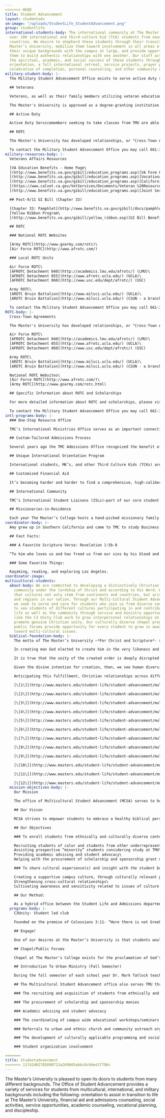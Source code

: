 ```yaml
---
<<<<<<< HEAD
title: Student Advancement
layout: studentadv
sm-image: "/uploads/StudentLife_StudentAdvancement.png"
group: studentlife
international-students-body: The international community at The Master’s College includes
  over 100 international and third-culture kid (TCK) students from nearly 40 different
  countries. We desire to shepherd these students through their transition to The
  Master’s University, mobilize them toward involvement in all areas of campus, share
  their unique backgrounds with the campus at large, and provide opportunities for
  them to build authentic relationships with one another. Our staff actively promotes
  the spiritual, academic, and social success of these students through a pre-WOW
  orientation, a fall international retreat, service projects, prayer partners, a
  celebration of completion, personal counseling, and other community events.
military-student-body: |-
  The Military Student Advancement Office exists to serve active duty servicemembers, veterans, dependents, and ROTC students who are studying at The Master's University. Our office is staffed by veterans who support our military students by promoting community, Christian fellowship, and by offering encouragement as they transition into student life. Furthermore, we seek to provide opportunities for involvement in all areas of the campus through special events and forums. Our staff is also available to assist students in answering any questions regarding their military educational benefits.

  ## Veterans

  Veterans, as well as their family members utilizing veteran educational benefits, are encouraged to consider The Master's University as their school of choice. The Master's University was recently ranked [No. 20 in Best Colleges for Veterans in the Regional Universities West](http://archive.signalscv.com/archives/156660/).

  The Master's University is approved as a degree-granting institution for the attendance of veterans under Title 38 of the United States Code. This primarily includes the Montgomery GI Bill and Post-9/11 GI Bill, as well as provisions for transfer of entitlement of benefits to spouses or children. The Post 9/11 GI bill applies towards tuition and fees, provides an annual book stipend, as well as a monthly housing allowance. In addition, TMU participates in the Yellow Ribbon Program under the Post-9/11 GI Bill. TMU will contribute up to $10,000 towards tuition per year resulting in 100% coverage of tuition costs.

  ## Active Duty

  Active Duty Servicemembers seeking to take classes from TMU are able to utilize Tuition Assistance (TA) towards our online classes. Currently TMU accepts TA from the Air Force and Army.

  ## ROTC

  The Master's University has developed relationships, or "Cross-Town Agreements," with ROTC detachments at other nearby major state universities. These agreements allow students to attend The Master's University full-time while participating in ROTC at another local school. TMU students participating in ROTC may qualify for competitive scholarships covering up to full tuition. For a list of our affiliated schools and more information about ROTC, please click [here](http://www.masters.edu/student-life/student-advancement/military-students/rotc/).

  To contact the Military Student Advancement Office you may call 661-362-2814, or send an e-mail to [military@masters.edu](mailto: military@masters.edu).
military-resources-body: |-
  Veterans Affairs Resources

  [VA Education Benefits - Home Page\
  ](http://www.benefits.va.gov/gibill/education_programs.asp)[VA Form Finder](http://www.va.gov/vaforms/)[\
  ](http://www.benefits.va.gov/gibill/education_programs.asp)[Vocational Rehabilitation and Employment (VR&E) - Home Page](http://www.benefits.va.gov/vocrehab/index.asp)[\
  ](http://www.benefits.va.gov/gibill/education_programs.asp)[California Veteran's Resource Book (2016)\
  ](https://www.calvet.ca.gov/VetServices/Documents/Veteran_%20Resource_%20Book_2016.pdf)[eBenefits - Home Page](https://www.ebenefits.va.gov/ebenefits/homepage)[\
  ](http://www.benefits.va.gov/gibill/education_programs.asp)[Joint Services Transcript (JST)](https://jst.doded.mil/smart/signIn.do)

  ## Post-9/11 GI Bill (Chapter 33)

  [Chapter 33: Pamphlet](http://www.benefits.va.gov/gibill/docs/pamphlets/ch33_pamphlet.pdf)\
  [Yellow Ribbon Program\
  ](http://www.benefits.va.gov/gibill/yellow_ribbon.asp)[GI Bill Benefits Calculator](https://www.vets.gov/gi-bill-comparison-tool)

  ## ROTC

  ### National ROTC Websites

  [Army ROTC](http://www.goarmy.com/rotc)\
  [Air Force ROTC](http://www.afrotc.com/)

  ### Local ROTC Units

  Air Force ROTC\
  [AFROTC Detachment 040](http://academics.lmu.edu/afrotc/) (LMU)\
  [AFROTC Detachment 055](http://www.afrotc.ucla.edu/) (UCLA)\
  [AFROTC Detachment 060](http://www.usc.edu/dept/afrotc/) (USC)

  Army ROTC\
  [AROTC Bruin Battalion](http://www.milsci.ucla.edu/) (UCLA)\
  [AROTC Bruin Battalion](http://www.milsci.ucla.edu/) (CSUN - a branch of UCLA)

  To contact the Military Student Advancement Office you may call 661-362-2814, or send an e-mail to [military@masters.edu](mailto: military@masters.edu).
ROTC-body: |-
  Cross-Town Agreements

  The Master's University has developed relationships, or "Cross-Town Agreements" with other major state universities. These agreements are designed to give students the opportunity to join ROTC while studying full-time at The Master's University. Below is a list of ROTC units that TMU has agreements with:

  Air Force ROTC\
  [AFROTC Detachment 040](http://academics.lmu.edu/afrotc/) (LMU)\
  [AFROTC Detachment 055](http://www.afrotc.ucla.edu/) (UCLA)\
  [AFROTC Detachment 060](http://www.usc.edu/dept/afrotc/) (USC)

  Army ROTC\
  [AROTC Bruin Battalion](http://www.milsci.ucla.edu/) (UCLA)\
  [AROTC Bruin Battalion](http://www.milsci.ucla.edu/) (CSUN - a branch of UCLA)

  National ROTC Websites\
  [Air Force ROTC](http://www.afrotc.com/)\
  [Army ROTC](http://www.goarmy.com/rotc.html)

  ## Specific Information about ROTC and Scholarships

  For more detailed information about ROTC and scholarships, please visit our [Frequently Asked Questions](http://www.masters.edu/student-life/student-advancement/military-students/frequently-asked-questions/) and scroll down to the bottom of the page.

  To contact the Military Student Advancement Office you may call 661-362-2814, or send an e-mail to [military@masters.edu](mailto: military@masters.edu).
intl-programs-body: |-
  ### One-Stop Resource Office

  TMC’s International Ministries Office serves as an important connection point for international students and TCKs, starting at the application stage and continuing through to graduation and beyond. Experienced staff come alongside professors and residence life staff help meet the unique needs of students coming from a variety of cross-cultural backgrounds.

  ## Custom-Tailored Admissions Process

  Several years ago the TMC Admissions Office recognized the benefit of having an admissions counselor specifically dedicated to international students and other TCKs. The [international admissions staff](http://www.masters.edu/undergrad/international/staff.aspx "International Admissions Staff") work with applicants and their families to ensure a smooth application process marked by open and consistent communication, whether a student is applying from Tokyo or Tulsa.

  ## Unique International Orientation Program

  International students, MK’s, and other Third Culture Kids (TCKs) are invited to participate in a strategic orientation program called “Passport to Master’s.” This two-day program takes place prior to the traditional [Week of Welcome](http://www.masters.edu/student-life/campus-ministries/wow-week.aspx "Week of Welcome") (a week-long orientation for all new students). By arriving early, students have the opportunity to discuss specific cultural issues, become acquainted with The Master’s College (TMC) campus, and meet other students from around the globe. Passport to Master’s involves various seminars and activities, and culminates with a special dinner reception for the new students and their family members.

  ## Customized Financial Aid

  It’s becoming harder and harder to find a comprehensive, high-caliber education founded upon a biblical worldview. In light of this, a quality education from The Master’s College has become more valuable than ever. It’s something worth investing in. International students and TCKs have proven to be an asset to the TMC campus and successful representatives of the college in their future endeavors. Consequently, The Master’s College has made a strong commitment to partner with these students and their families in funding this important investment. While TMC cannot provide a full scholarship to students, significant discounts may be obtained. Detailed information about scholarships and grants for international students can be found [here](http://www.masters.edu/undergrad/international/aid.aspx "International Financial Aid").

  ## International Community

  TMC’s International Student Liaisons (ISLs)—part of our core student [Servant Leadership Staff](http://www.masters.edu/student-life/campus-ministries/servant-leadership-staff.aspx "Servant Leadership Staff")—help foster a vibrant community of international students and TCKs on campus. Through regular events and an annual retreat, international students and TCKs find opportunities to connect with each other and develop life-long friendships. Simultaneously, our ISLs help mobilize students to get involved in all areas of campus life: music, sports, leadership, outreach, etc…. The Master’s College does not believe in fostering international student or MK *cliques*—our approach is one of integration and support. In light of this, TMC has intentionally shifted away from offering segregated programs or housing for international students and TCKs.

  ## Missionaries-in-Residence

  Each year The Master’s College hosts a hand-picked missionary family (on furlough) living on campus (this could be you!). Their home—kitchen, fireplace, and all—is available to students who want to stop by. TMC’s [Missionaries-in-Residence](http://www.masters.edu/student-life/global-outreach/missionary-in-residence.aspx "Missionaries in Residence") become a great asset not only to students currently pursuing global missions, but to international students and TCKs who just want to share their own experiences with someone, or seek a bit of extra advice.
coordinator-body: |-
  Amy grew up in Southern California and came to TMC to study Business Administration and Management. As a student at Master’s, she was privileged to co-lead Global Outreach teams to Montgomery, Alabama; Albania; and Kosovo. In the future, Amy would like to study for a Master’s in Business Administration, then use business as mission by working overseas or in the inner city.

  ## Fast Facts:

  ### A Favorite Scripture Verse: Revelation 1:5b-8

  “To him who loves us and has freed us from our sins by his blood and made us a kingdom, priests to his God and Father, to him be glory and dominion forever and ever. Amen. Behold, he is coming witht he clouds, and every eye will see him, even those who pierced him, and all tribes of the earth will wail on account of him. Even so. Amen. 'I am the Alpha and the Omega,' says the Lord God, 'who is and who was and who is to come, the Almighty.'"

  ### Some Favorite Things:

  Kayaking, reading, and exploring Los Angeles.
coordinator-image:
multicultural-students:
  about-body: We are committed to developing a distinctively Christian multi-cultural
    community under the lordship of Christ and according to His Word. We recognize
    that cultures not only stem from continents and countries, but arise within cities
    and regions in our nation. Through our Multi-Cultural Student Advancement Office,
    we seek to serve and care for students who join us from diverse contexts. We desire
    to see students of different cultures participating in and contributing to campus
    life as well as the community through service and ministry opportunities. Clubs
    like the C3 Unity Club work to grow interpersonal relationships on campus and
    promote genuine Christian unity. Our culturally diverse chapel program and on-campus
    public forums provide opportunity for every student to grow in awareness and compassion
    toward multi-cultural issues.
  biblical-foundation-body: |-
    The motto of The Master’s University –*For Christ and Scripture*- signifies our commitment to the reality of the universal lordship of Jesus Christ and the sufficiency of His Word. We are bound to this reality because of our anchoring in the Scriptures, which present Christ as Lord over all creation.[\[1\]](http://www.masters.edu/student-life/student-advancement/multicultural-students/biblical-foundation/#_ftn1) This confession of Christ’s preeminence gives TMU commanding reasons to welcome, affirm and celebrate diversities of gender, ethnicity, socioeconomic status, and culture in its population and programs.

    In creating man God elected to create him in the very likeness and image of Himself.[\[2\]](http://www.masters.edu/student-life/student-advancement/multicultural-students/biblical-foundation/#_ftn2) The Bible clearly points that all humans are made in the image of God. The image of God (*imago dei*) designates mankind as the image bearers of God, carrying the same attributes with their Creator.[\[3\]](http://www.masters.edu/student-life/student-advancement/multicultural-students/biblical-foundation/#_ftn3) This stems to every person from every tribe, tongue, and ethnicity that exists, since God made from one man every nation of mankind to live on all the face of the earth.[\[4\]](http://www.masters.edu/student-life/student-advancement/multicultural-students/biblical-foundation/#_ftn4) Understanding this then it is to be resolved that every human being possesses an inherent dignity, meaning, and worth –he or she being made in the *imago dei.*

    It is true that the unity of the created order is deeply disrupted by sin. Men and women, families, tribes, ethnicities, and nations have been set against one another, with differences among people often serving as a pretext for personal and systematic injustice.[\[5\]](http://www.masters.edu/student-life/student-advancement/multicultural-students/biblical-foundation/#_ftn5) Yet God has responded to the sin of prejudice and partiality not by abandoning His world, but by providing for its redemption[\[6\]](http://www.masters.edu/student-life/student-advancement/multicultural-students/biblical-foundation/#_ftn6) and reconciliation.[\[7\]](http://www.masters.edu/student-life/student-advancement/multicultural-students/biblical-foundation/#_ftn7) In consequence, a core value of the Christian church is unity. Jesus prayed that his followers might have complete unity so that the world might believe and know that he was sent by the Father.[\[8\]](http://www.masters.edu/student-life/student-advancement/multicultural-students/biblical-foundation/#_ftn8) God’s people are called to repent of sin, grow in grace, acknowledge and submit to truth, seek justice, show mercy, practice forgiveness, and go and make disciples of *all nations* [\[9\]](http://www.masters.edu/student-life/student-advancement/multicultural-students/biblical-foundation/#_ftn9)–all because of Christ’s atoning work by which, we’ve been *united* together in Him, and the power of sin has been broken.

    Given the divine intention for creation, then, we see human diversity as a feature of life worth savoring; a featured designed and embraced by God. The unity of the kingdom, attained and emulated on earth by Christian fellowship,[\[10\]](http://www.masters.edu/student-life/student-advancement/multicultural-students/biblical-foundation/#_ftn10) gladly acknowledges the variety of personal backgrounds, histories, and contexts out of which love, thanksgiving, and worship are rendered to God. The vision of heaven presented by the Apostle John in the book of Revelation is that of a diverse group of believers from every tribe, language, people and nation, who find their unity, not in similar cultural customs or linguistic patterns, but rather in their worship of the one and only King of kings and Lord of lords, the Lamb upon the throne, Jesus. [\[11\]](http://www.masters.edu/student-life/student-advancement/multicultural-students/biblical-foundation/#_ftn11)

    Anticipating this fulfillment, Christian relationships across differences are to be unbiased and impartial rather than repressive, joyful and loving rather than dismissive. Individuals must not be stigmatized for being different; rather within the church, diversity is a glorious property of the whole. *“We”* are a diverse body of many members, from various languages, cultures and continents, which have been *united together* in Christ eternally is the sentiment shared by all true Christians. This is only achievable through the gospel which gives us new eyes to see from the vantage point(s) of creation/redemption, to our future hope and glory.[\[12\]](http://www.masters.edu/student-life/student-advancement/multicultural-students/biblical-foundation/#_ftn12)

    [\[1\]](http://www.masters.edu/student-life/student-advancement/multicultural-students/biblical-foundation/#_ftnref1) Colossians 1:15-20; Philippians 2:9-11

    [\[2\]](http://www.masters.edu/student-life/student-advancement/multicultural-students/biblical-foundation/#_ftnref2) Genesis 1:26

    [\[3\]](http://www.masters.edu/student-life/student-advancement/multicultural-students/biblical-foundation/#_ftnref3) Human beings carry the same attributes with the creator even though he is infinite and perfect, whereas we are finite by creation and imperfect because of the fall.

    [\[4\]](http://www.masters.edu/student-life/student-advancement/multicultural-students/biblical-foundation/#_ftnref4) Acts 17:26

    [\[5\]](http://www.masters.edu/student-life/student-advancement/multicultural-students/biblical-foundation/#_ftnref5) Beginning in Genesis 3-4

    [\[6\]](http://www.masters.edu/student-life/student-advancement/multicultural-students/biblical-foundation/#_ftnref6) 1 Peter 1:17-21

    [\[7\]](http://www.masters.edu/student-life/student-advancement/multicultural-students/biblical-foundation/#_ftnref7) Ephesians 2:14-16; Colossians 3:11; Galatians 3:25-28

    [\[8\]](http://www.masters.edu/student-life/student-advancement/multicultural-students/biblical-foundation/#_ftnref8) John 17:20-23

    [\[9\]](http://www.masters.edu/student-life/student-advancement/multicultural-students/biblical-foundation/#_ftnref9) Mark 1:15; John 17:17; John 8:33; Matthew23:23; Luke 10:37; Matthew 18:21-35; Matthew 28:19-20

    [\[10\]](http://www.masters.edu/student-life/student-advancement/multicultural-students/biblical-foundation/#_ftnref10) Acts 2:42-47

    [\[11\]](http://www.masters.edu/student-life/student-advancement/multicultural-students/biblical-foundation/#_ftnref11) Revelation 5:9, 7:9, 14:6, 22:2

    [\[12\]](http://www.masters.edu/student-life/student-advancement/multicultural-students/biblical-foundation/#_ftnref12) 2 Corinthians 4:6, 16-18
  mission-objectives-body: |-
    Our Mission

    The office of Multicultural Student Advancement (MCSA) serves to help develop and maintain a distinctively Christian, diverse community at the Master’s College (TMU). We desire to see students, from different cultures and from various contexts, participating in and contributing to the overall educational experience of campus life at TMU.

    ## Our Vision

    MCSA strives to empower students to embrace a healthy biblical perspective of diversity, and achieve cultural competency, while motivating and teaching them to model love and unity that values the contributions of all people. This is achieved through the offering of programs and events that are affirming and supportive of the diverse ethnic and cultural realities of our world.

    ## Our Objectives

    ### To enroll students from ethnically and culturally diverse contexts:

    Recruiting students of color and students from other underrepresented groups\
    Assisting prospective “minority” students considering study at TMU\
    Providing academic advising and student advocacy\
    Helping with the procurement of scholarship and sponsorship grant monies

    ### To share cultural experience(s) and insight with the student body that will assist in:

    Creating a supportive campus culture, through culturally relevant programs and events\
    Strengthening cross-cultural relationships\
    Cultivating awareness and sensitivity related to issues of culture and ethnicity

    ## Our Method:

    As a hybrid office between the Student Life and Admissions departments, MCSA specializes in both the recruitment and retention of students from among the diverse cultural contexts within the United States. Focusing on urban centers and the inner city, we seek to establish relationships with churches and leaders in these communities that will assist us in identifying “mission-match” recruits for TMU, while developing culturally applicable programming and social support for the underrepresented student population of our school.
  programs-body: |-
    C3Unity- Student led club

    Founded on the premise of Colossians 3:11- “Here there is not Greek and Jew, circumcised and uncircumcised, barbarian, Scythian, slave, free; but Christ is all, and in all”, C3Unity works to grow interpersonal relationships on campus and promote genuine Christian unity among the students of TMU. The club gives students an opportunity to interact and network with others from diverse contexts as well as to learn how they can live as effective Christian witnesses in a multicultural environment on the campus of TMU and around the world. Throughout the year C3Unity organizes events, field trips, forums, and workshops alongside the Student Life Staff, Associate Academic Dean, and Faculty. Be a part of [C3Unity - Join the Facebook Group](https://www.facebook.com/groups/220366394683071/ "C3Unity on Facebook")

    ## Engage!

    One of our desires at the Master’s University is that students would graduate with a deep commitment and affection for the local church. One of the ways that we stroke the fire of their hearts to that end is Engage! This fall outreach event is a ministry exposure designed to inspire and mobilize our students to serve with local churches. We cancel classes and break up into small teams to work with churches in: evangelism, children’s and youth outreach, college outreach, ethnic outreach, manual labor projects, sports outreach, music ministry, women’s ministry, ministry to the deaf and blind, and ministry to the elderly. [More about Engage! here...](http://www.masters.edu/student-life/student-advancement/multicultural-students/programs/engage/ "Fall Outreach Week")

    ## Chapel/Public Forums

    Chapel at The Master's College exists for the proclamation of God’s Word to our campus community. Our culturally diverse chapel program throughout the year provides an opportunity for every student to grow in awareness and compassion toward multicultural issues. There are also on-campus public forums which serve to help students express the joys, concerns, struggles and triumphs that they see and experience. The goal is conscious cultivation of the Christian virtues of humility, discernment, courage, justice and love on our campus. [See Thabiti Anyabwile preach on "Ethnicity & the Mission of God" at the 2012 Truth & Life Conerence.](http://www.youtube.com/watch?v=4G4IYjxmKZc&list=PL6B5491A55AED1001&index=5&feature=plpp_video "Video on YouTube")

    ## Introduction To Urban Ministry (Fall Semester)

    During the fall semester of each school year Dr. Mark Tatlock teaches ‘Introduction to Urban Ministry,’ a class offered as part of fulfillment of cross cultural units in the traditional undergrad program. Intro to Urban Ministry is designed to expose students to the dynamics of inner city ministry by personally investigating how principles of missions are implemented in urban churches and ministries within the greater Los Angeles. The office of Multicultural Student Advancement assists Dr. Tatlock with instruction and weekly field trips to Urban Ministry sites throughout Los Angeles County.

    ## The Multicultural Student Advancement office also serves TMU through:

    ### The recruiting and acquisition of students from ethnically and culturally diverse contexts

    ### The procurement of scholarship and sponsorship monies

    ### Academic advising and student advocacy

    ### The coordinating of campus wide educational workshops/seminars

    ### Referrals to urban and ethnic church and community outreach organizations

    ### The development of culturally applicable programming and social support of underrepresented students

    ### Student organization involvement

=======
title: Studentadvancment
>>>>>>> 11f42d02785890713a269b05ab6c8c0ded1f786c
---
```


The Master’s University is pleased to open its doors to students from many different backgrounds. The Office of Student Advancement provides a variety of services for students from multicultural, international, and military backgrounds including the following: orientation to assist in transition to life at The Master’s University, financial aid and admissions counseling, social activities, service opportunities, academic counseling, vocational planning, and discipleship.
